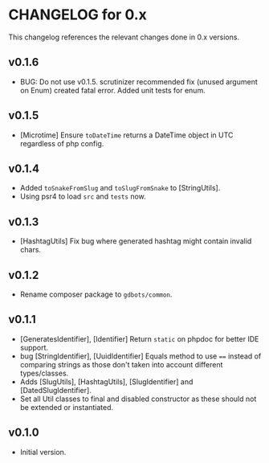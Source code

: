 # CHANGELOG for 0.x
This changelog references the relevant changes done in 0.x versions.


## v0.1.6
* BUG: Do not use v0.1.5.  scrutinizer recommended fix (unused argument on Enum) created fatal error.  Added unit tests for enum.


## v0.1.5
* [Microtime] Ensure `toDateTime` returns a DateTime object in UTC regardless of php config.


## v0.1.4
* Added `toSnakeFromSlug` and `toSlugFromSnake` to [StringUtils].
* Using psr4 to load `src` and `tests` now.


## v0.1.3
* [HashtagUtils] Fix bug where generated hashtag might contain invalid chars.


## v0.1.2
* Rename composer package to `gdbots/common`.


## v0.1.1
* [GeneratesIdentifier], [Identifier] Return `static` on phpdoc for better IDE support.
* bug [StringIdentifier], [UuidIdentifier] Equals method to use `==` instead of comparing strings as those don't taken into account different types/classes.
* Adds [SlugUtils], [HashtagUtils], [SlugIdentifier] and [DatedSlugIdentifier].
* Set all Util classes to final and disabled constructor as these should not be extended or instantiated.


## v0.1.0
* Initial version.
